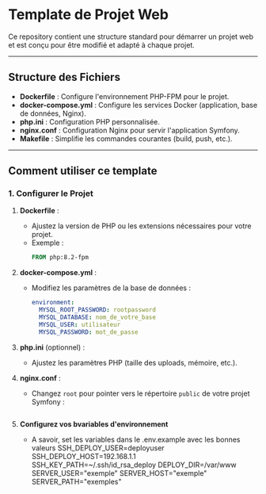 
# Template de Projet Web 

Ce repository contient une structure standard pour démarrer un projet web et est conçu pour être modifié et adapté à chaque projet.

---

## Structure des Fichiers

- **Dockerfile** : Configure l'environnement PHP-FPM pour le projet.
- **docker-compose.yml** : Configure les services Docker (application, base de données, Nginx).
- **php.ini** : Configuration PHP personnalisée.
- **nginx.conf** : Configuration Nginx pour servir l'application Symfony.
- **Makefile** : Simplifie les commandes courantes (build, push, etc.).

---

## **Comment utiliser ce template**

### 1. Configurer le Projet

1. **Dockerfile** :
   - Ajustez la version de PHP ou les extensions nécessaires pour votre projet.
   - Exemple :
     ```dockerfile
     FROM php:8.2-fpm
     ```

2. **docker-compose.yml** :
   - Modifiez les paramètres de la base de données :
     ```yaml
     environment:
       MYSQL_ROOT_PASSWORD: rootpassword
       MYSQL_DATABASE: nom_de_votre_base
       MYSQL_USER: utilisateur
       MYSQL_PASSWORD: mot_de_passe
     ```

3. **php.ini** (optionnel) :
   - Ajustez les paramètres PHP (taille des uploads, mémoire, etc.).

4. **nginx.conf** :
   - Changez `root` pour pointer vers le répertoire `public` de votre projet Symfony :
     ```nginx
5. **Configurez vos bvariables d'environnement**
    - A savoir, set les variables dans le .env.example avec les bonnes valeurs
    SSH_DEPLOY_USER=deployuser
    SSH_DEPLOY_HOST=192.168.1.1
    SSH_KEY_PATH=~/.ssh/id_rsa_deploy
    DEPLOY_DIR=/var/www
    SERVER_USER="exemple"
    SERVER_HOST="exemple"
    SERVER_PATH="exemples"
